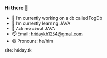 ### Hi there 👋

- 🔭 I’m currently working on a db called FogDb
- 🌱 I’m currently learning JAVA
- 💬 Ask me about JAVA
- 📫 Email: hridaykh1234@gmail.com
- 😄 Pronouns: he/him
<!--
- 👯 I’m looking to collaborate on ...
- 🤔 I’m looking for help with ...
- ⚡ Fun fact: ...
-->

site: hriday.tk
